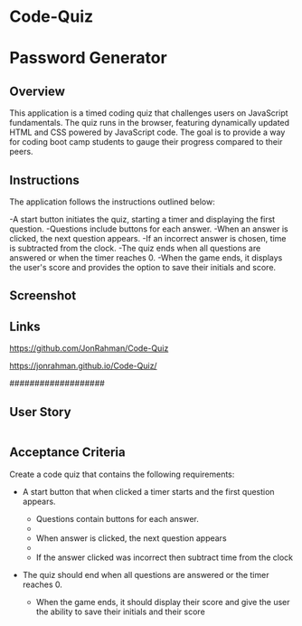 # Code-Quiz

# Password Generator

## Overview

This application is a timed coding quiz that challenges users on JavaScript fundamentals. The quiz runs in the browser, featuring dynamically updated HTML and CSS powered by JavaScript code. The goal is to provide a way for coding boot camp students to gauge their progress compared to their peers.

## Instructions

The application follows the instructions outlined below:

-A start button initiates the quiz, starting a timer and displaying the first question.
  -Questions include buttons for each answer.
  -When an answer is clicked, the next question appears.
  -If an incorrect answer is chosen, time is subtracted from the clock.
-The quiz ends when all questions are answered or when the timer reaches 0.
  -When the game ends, it displays the user's score and provides the option to save their initials and score.

## Screenshot




## Links

https://github.com/JonRahman/Code-Quiz

https://jonrahman.github.io/Code-Quiz/














###################
## User Story

```

```

## Acceptance Criteria

Create a code quiz that contains the following requirements:

* A start button that when clicked a timer starts and the first question appears.
 
  * Questions contain buttons for each answer.
  * 
  * When answer is clicked, the next question appears
  * 
  * If the answer clicked was incorrect then subtract time from the clock

* The quiz should end when all questions are answered or the timer reaches 0.

  * When the game ends, it should display their score and give the user the ability to save their initials and their score